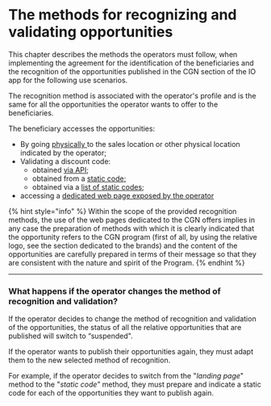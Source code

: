 # The methods for recognizing and validating opportunities

This chapter describes the methods the operators must follow, when implementing the agreement for the identification of the beneficiaries and the recognition of the opportunities published in the CGN section of the IO app for the following use scenarios. 

The recognition method is associated with the operator's profile and is the same for all the opportunities the operator wants to offer to the beneficiaries.

The beneficiary accesses the opportunities:

* By going [physically ](physical-presence-of-the-beneficiary.md)to the sales location or other physical location indicated by the operator;
* Validating a discount code:
  * obtained [via API](api-mode.md);
  * obtained from a [static code;](static-discount-code-mode.md)
  * obtained via a [list of static codes](static-code-list-mode.md);
* accessing a [dedicated web page exposed by the operator](landing-page-mode.md)

{% hint style="info" %} Within the scope of the provided recognition methods, the use of the web pages dedicated to the CGN offers implies in any case the preparation of methods with which it is clearly indicated that the opportunity refers to the CGN program (first of all, by using the relative logo, see the section dedicated to the brands) and the content of the opportunities are carefully prepared in terms of their message so that they are consistent with the nature and spirit of the Program. {% endhint %}

***

### What happens if the operator changes the method of recognition and validation?

If the operator decides to change the method of recognition and validation of the opportunities, the status of all the relative opportunities that are published will switch to “suspended".

If the operator wants to publish their opportunities again, they must adapt them to the new selected method of recognition.

For example, if the operator decides to switch from the "_landing page_" method to the "_static code_” method, they must prepare and indicate a static code for each of the opportunities they want to publish again.